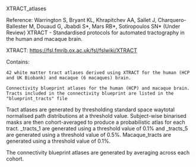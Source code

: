XTRACT_atlases

Reference: Warrington S, Bryant KL, Khrapitchev AA, Sallet J, Charquero-Ballester M, Douaud G, Jbabdi S*, Mars RB*, Sotiropoulos SN* (Under Review) XTRACT - Standardised protocols for automated tractography in the human and macaque brain.


XTRACT: https://fsl.fmrib.ox.ac.uk/fsl/fslwiki/XTRACT

Contains:

	42 white matter tract atlases derived using XTRACT for the human (HCP and UK Biobank) and macaque (6 macaques) brain.

	Connectivity blueprint atlases for the human (HCP) and macaque brain. Tracts included in the connectivity blueprint are listed in the "blueprint_tracts" file


Tract atlases are generated by thresholding standard space waytotal normalised path distributions at a threshold value. Subject-wise binarised masks are then cohort-averaged to produce a probabilistic atlas for each tract. <cohort>_tracts_1 are generated using a threshold value of 0.1% and <cohort>_tracts_5 are generated using a threshold value of 0.5%. Macaque_tracts are generated using a threshold value of 0.1%.

The connectivity blueprint atlases are generated by averaging across each cohort.
